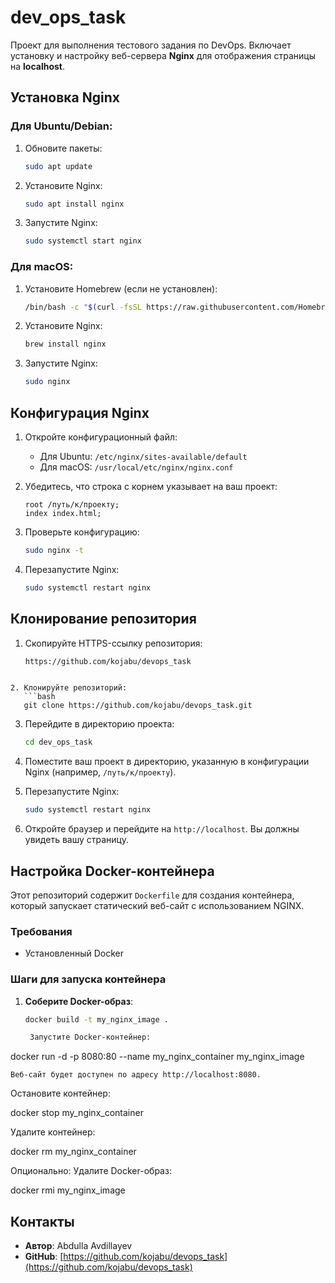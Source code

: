 


# dev_ops_task

Проект для выполнения тестового задания по DevOps. Включает установку и настройку веб-сервера **Nginx** для отображения страницы на **localhost**.

## Установка Nginx

### Для Ubuntu/Debian:
1. Обновите пакеты:
   ```bash
   sudo apt update
   ```
2. Установите Nginx:
   ```bash
   sudo apt install nginx
   ```
3. Запустите Nginx:
   ```bash
   sudo systemctl start nginx
   ```

### Для macOS:
1. Установите Homebrew (если не установлен):
   ```bash
   /bin/bash -c "$(curl -fsSL https://raw.githubusercontent.com/Homebrew/install/HEAD/install.sh)"
   ```
2. Установите Nginx:
   ```bash
   brew install nginx
   ```
3. Запустите Nginx:
   ```bash
   sudo nginx
   ```

## Конфигурация Nginx

1. Откройте конфигурационный файл:
   - Для Ubuntu: `/etc/nginx/sites-available/default`
   - Для macOS: `/usr/local/etc/nginx/nginx.conf`

2. Убедитесь, что строка с корнем указывает на ваш проект:
   ```nginx
   root /путь/к/проекту;
   index index.html;
   ```

3. Проверьте конфигурацию:
   ```bash
   sudo nginx -t
   ```

4. Перезапустите Nginx:
   ```bash
   sudo systemctl restart nginx
   ```

## Клонирование репозитория

1. Скопируйте HTTPS-ссылку репозитория:
   ```bash
   https://github.com/kojabu/devops_task   
```

2. Клонируйте репозиторий:
   ```bash
   git clone https://github.com/kojabu/devops_task.git
   ```

3. Перейдите в директорию проекта:
   ```bash
   cd dev_ops_task
   ```

4. Поместите ваш проект в директорию, указанную в конфигурации Nginx (например, `/путь/к/проекту`).

5. Перезапустите Nginx:
   ```bash
   sudo systemctl restart nginx
   ```

6. Откройте браузер и перейдите на `http://localhost`. Вы должны увидеть вашу страницу.
## Настройка Docker-контейнера

Этот репозиторий содержит `Dockerfile` для создания контейнера, который запускает статический веб-сайт с использованием NGINX.

### Требования
- Установленный Docker

### Шаги для запуска контейнера

1. **Соберите Docker-образ**:
   ```bash
   docker build -t my_nginx_image .

    Запустите Docker-контейнер:

docker run -d -p 8080:80 --name my_nginx_container my_nginx_image

    Веб-сайт будет доступен по адресу http://localhost:8080.

Остановите контейнер:

docker stop my_nginx_container

Удалите контейнер:

docker rm my_nginx_container

Опционально: Удалите Docker-образ:

docker rmi my_nginx_image
## Контакты

- **Автор**: Abdulla Avdillayev
- **GitHub**: [https://github.com/kojabu/devops_task](https://github.com/kojabu/devops_task)






